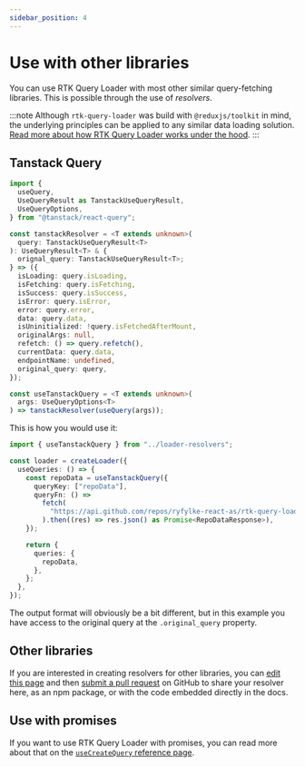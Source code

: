 ```yaml
---
sidebar_position: 4
---
```


# Use with other libraries

You can use RTK Query Loader with most other similar query-fetching libraries. This is possible through the use of _resolvers_.

:::note
Although `rtk-query-loader` was build with `@reduxjs/toolkit` in mind, the underlying principles can be applied to any similar data loading solution. [Read more about how RTK Query Loader works under the hood](../Advanced/under-the-hood.md).
:::

## Tanstack Query

```typescript
import {
  useQuery,
  UseQueryResult as TanstackUseQueryResult,
  UseQueryOptions,
} from "@tanstack/react-query";

const tanstackResolver = <T extends unknown>(
  query: TanstackUseQueryResult<T>
): UseQueryResult<T> & {
  orignal_query: TanstackUseQueryResult<T>;
} => ({
  isLoading: query.isLoading,
  isFetching: query.isFetching,
  isSuccess: query.isSuccess,
  isError: query.isError,
  error: query.error,
  data: query.data,
  isUninitialized: !query.isFetchedAfterMount,
  originalArgs: null,
  refetch: () => query.refetch(),
  currentData: query.data,
  endpointName: undefined,
  original_query: query,
});

const useTanstackQuery = <T extends unknown>(
  args: UseQueryOptions<T>
) => tanstackResolver(useQuery(args));
```

This is how you would use it:

```typescript
import { useTanstackQuery } from "../loader-resolvers";

const loader = createLoader({
  useQueries: () => {
    const repoData = useTanstackQuery({
      queryKey: ["repoData"],
      queryFn: () =>
        fetch(
          "https://api.github.com/repos/ryfylke-react-as/rtk-query-loader"
        ).then((res) => res.json() as Promise<RepoDataResponse>),
    });

    return {
      queries: {
        repoData,
      },
    };
  },
});
```

The output format will obviously be a bit different, but in this example you have access to the original query at the `.original_query` property.

## Other libraries

If you are interested in creating resolvers for other libraries, you can [edit this page](https://github.com/ryfylke-react-as/rtk-query-loader/tree/main/docs/docs/Advanced/other-libs.md) and then [submit a pull request](https://github.com/ryfylke-react-as/rtk-query-loader/compare) on GitHub to share your resolver here, as an npm package, or with the code embedded directly in the docs.

## Use with promises

If you want to use RTK Query Loader with promises, you can read more about that on the [`useCreateQuery` reference page](../Reference/use-create-query.md).
